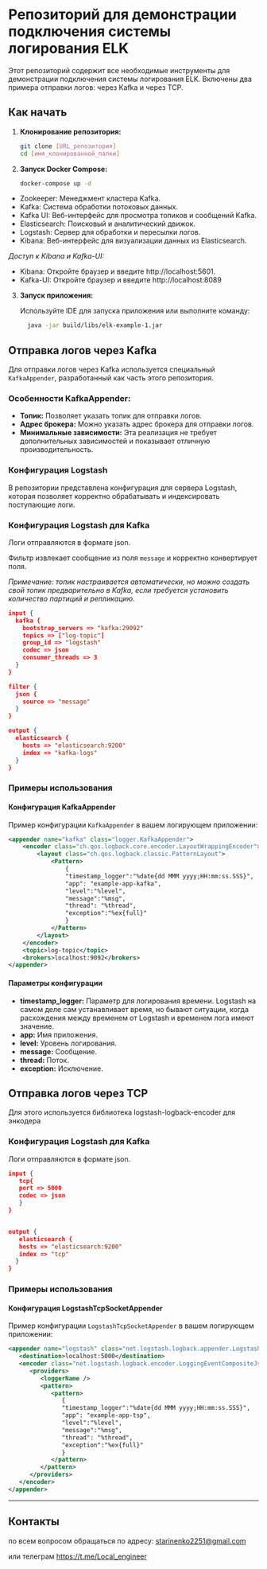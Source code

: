 
# Репозиторий для демонстрации подключения системы логирования ELK

Этот репозиторий содержит все необходимые инструменты для демонстрации подключения системы логирования ELK. Включены два примера отправки логов: через Kafka и через TCP.

## Как начать

1. **Клонирование репозитория:**
   ```bash
   git clone [URL_репозитория]
   cd [имя_клонированной_папки]
   ```

2. **Запуск Docker Compose:**
   ```bash
   docker-compose up -d
   ```
* Zookeeper: Менеджмент кластера Kafka.
* Kafka: Система обработки потоковых данных.
* Kafka UI: Веб-интерфейс для просмотра топиков и сообщений Kafka.
* Elasticsearch: Поисковый и аналитический движок.
* Logstash: Сервер для обработки и пересылки логов.
* Kibana: Веб-интерфейс для визуализации данных из Elasticsearch.


_Доступ к Kibana и Kafka-UI:_
*    Kibana: Откройте браузер и введите http://localhost:5601.
* Kafka-UI: Откройте браузер и введите http://localhost:8089



3. **Запуск приложения:**

   Используйте IDE для запуска приложения или выполните команду:
   ```bash
     java -jar build/libs/elk-example-1.jar
   ```

## Отправка логов через Kafka

Для отправки логов через Kafka используется специальный `KafkaAppender`, разработанный как часть этого репозитория.

### Особенности KafkaAppender:
- **Топик:** Позволяет указать топик для отправки логов.
- **Адрес брокера:** Можно указать адрес брокера для отправки логов.
- **Минимальные зависимости:** Эта реализация не требует дополнительных зависимостей и показывает отличную производительность.

### Конфигурация Logstash

В репозитории представлена конфигурация для сервера Logstash, которая позволяет корректно обрабатывать и индексировать поступающие логи.

### Конфигурация Logstash для Kafka
Логи отправляются в формате json.

Фильтр извлекает сообщение из поля `message` и корректно конвертирует поля.

_Примечание: топик настраивается автоматически, но можно создать свой топик предварительно в Kafka, если требуется установить количество партиций и репликацию._

```json
input {
  kafka {
    bootstrap_servers => "kafka:29092"
    topics => ["log-topic"]
    group_id => "logstash"
    codec => json
    consumer_threads => 3
  }
}

filter {
  json {
    source => "message"
  }
}

output {
  elasticsearch {
    hosts => "elasticsearch:9200"
    index => "kafka-logs"
  }
}
```

### Примеры использования

#### Конфигурация KafkaAppender

Пример конфигурации `KafkaAppender` в вашем логирующем приложении:

```xml
<appender name="kafka" class="logger.KafkaAppender">
    <encoder class="ch.qos.logback.core.encoder.LayoutWrappingEncoder">
        <layout class="ch.qos.logback.classic.PatternLayout">
            <Pattern>
                {
                "timestamp_logger":"%date{dd MMM yyyy;HH:mm:ss.SSS}",
                "app": "example-app-kafka",
                "level":"%level",
                "message":"%msg",
                "thread": "%thread",
                "exception":"%ex{full}"
                }
            </Pattern>
        </layout>
    </encoder>
    <topic>log-topic</topic>
    <brokers>localhost:9092</brokers>
</appender>
```

#### Параметры конфигурации
- **timestamp_logger:** Параметр для логирования времени. Logstash на самом деле сам устанавливает время, но бывают ситуации, когда расхождения между временем от Logstash и временем лога имеют значение.
- **app:** Имя приложения.
- **level:** Уровень логирования.
- **message:** Сообщение.
- **thread:** Поток.
- **exception:** Исключение.



## Отправка логов через TCP
Для этого используется библиотека logstash-logback-encoder для энкодера



### Конфигурация Logstash для Kafka
Логи отправляются в формате json.

```json
input {
   tcp{
   port => 5000
   codec => json
   }
}


output {
   elasticsearch {
   hosts => "elasticsearch:9200"
   index => "tcp"
  } 
}
```
### Примеры использования

#### Конфигурация LogstashTcpSocketAppender

Пример конфигурации `LogstashTcpSocketAppender` в вашем логирующем приложении:

```xml
<appender name="logstash" class="net.logstash.logback.appender.LogstashTcpSocketAppender">
   <destination>localhost:5000</destination>
   <encoder class="net.logstash.logback.encoder.LoggingEventCompositeJsonEncoder">
      <providers>
         <loggerName />
         <pattern>
            <pattern>
               {
               "timestamp_logger":"%date{dd MMM yyyy;HH:mm:ss.SSS}",
               "app": "example-app-tsp",
               "level":"%level",
               "message":"%msg",
               "thread": "%thread",
               "exception":"%ex{full}"
               }
            </pattern>
         </pattern>
      </providers>
   </encoder>
</appender>
```
----

## Контакты
по всем вопросом обращаться по адресу: starinenko2251@gmail.com

или телеграм https://t.me/Local_engineer